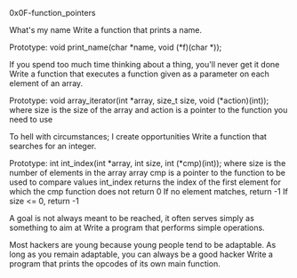 0x0F-function_pointers

What's my name
Write a function that prints a name.

Prototype: void print_name(char *name, void (*f)(char *));

If you spend too much time thinking about a thing, you'll never get it done
Write a function that executes a function given as a parameter on each element of an array.

Prototype: void array_iterator(int *array, size_t size, void (*action)(int)); where size is the size of the array and action is a pointer to the function you need to use

To hell with circumstances; I create opportunities
Write a function that searches for an integer.

Prototype: int int_index(int *array, int size, int (*cmp)(int)); where size is the number of elements in the array array cmp is a pointer to the function to be used to compare values int_index returns the index of the first element for which the cmp function does not return 0 If no element matches, return -1 If size <= 0, return -1

A goal is not always meant to be reached, it often serves simply as something to aim at
Write a program that performs simple operations.

Most hackers are young because young people tend to be adaptable. As long as you remain adaptable, you can always be a good hacker
Write a program that prints the opcodes of its own main function.
